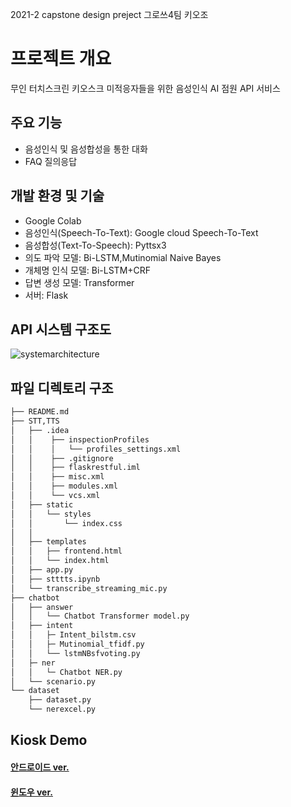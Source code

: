 2021-2 capstone design preject 그로쓰4팀 키오조

# 프로젝트 개요
 
무인 터치스크린 키오스크 미적응자들을 위한 음성인식 AI 점원 API 서비스 

## 주요 기능

- 음성인식 및 음성합성을 통한 대화
- FAQ 질의응답

## 개발 환경 및 기술
- Google Colab
- 음성인식(Speech-To-Text): Google cloud Speech-To-Text
- 음성합성(Text-To-Speech): Pyttsx3
- 의도 파악 모델: Bi-LSTM,Mutinomial Naive Bayes 
- 개체명 인식 모델: Bi-LSTM+CRF
- 답변 생성 모델: Transformer
- 서버: Flask 
## API 시스템 구조도

![systemarchitecture](https://user-images.githubusercontent.com/61787171/142223280-59ecdffa-c486-4239-a324-4163cce4acb3.PNG)



## 파일 디렉토리 구조

```bash
├── README.md
├── STT,TTS
│   ├── .idea
│   │    ├── inspectionProfiles
│   │    │   └── profiles_settings.xml
│   │    ├── .gitignore
│   │    ├── flaskrestful.iml
│   │    ├── misc.xml
│   │    ├── modules.xml
│   │    └── vcs.xml
│   ├── static
│   │   └── styles
│   │       └── index.css
│   │
│   ├── templates
│   │   ├── frontend.html
│   │   └── index.html
│   ├── app.py
│   ├── stttts.ipynb
│   └── transcribe_streaming_mic.py
├── chatbot
│   ├── answer
│   │   └── Chatbot Transformer model.py
│   ├── intent
│   │   ├─ Intent_bilstm.csv
│   │   ├─ Mutinomial_tfidf.py
│   │   └── lstmNBsfvoting.py
│   ├─ ner
│   │   └─ Chatbot NER.py
│   └── scenario.py
└── dataset
    ├── dataset.py
    └── nerexcel.py

``` 

## Kiosk Demo
   
#### [안드로이드 ver.](https://github.com/woongjichoi/chatbotdemo)
#### [윈도우 ver.](https://github.com/sonoasy/Kiosk_window/tree/main)
